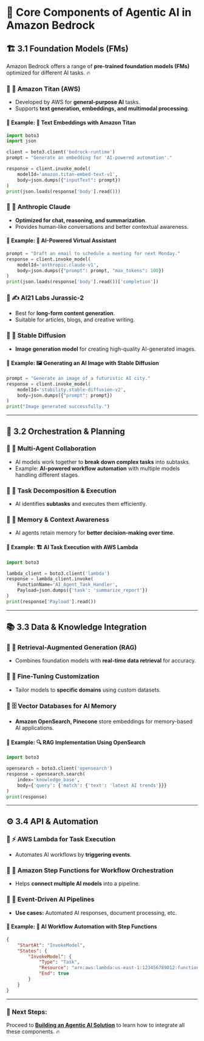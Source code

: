 # 🤖 Core Components of Agentic AI in Amazon Bedrock

## 🏗️ 3.1 Foundation Models (FMs)
Amazon Bedrock offers a range of **pre-trained foundation models (FMs)** optimized for different AI tasks. 🔥

### 🔹 🚀 Amazon Titan (AWS)
- Developed by AWS for **general-purpose AI** tasks.
- Supports **text generation, embeddings, and multimodal processing**.

#### 📌 Example: 📝 Text Embeddings with Amazon Titan
```python
import boto3
import json

client = boto3.client('bedrock-runtime')
prompt = "Generate an embedding for 'AI-powered automation'."

response = client.invoke_model(
    modelId='amazon.titan-embed-text-v1',
    body=json.dumps({"inputText": prompt})
)
print(json.loads(response['body'].read()))
```

### 🔹 🧠 Anthropic Claude
- **Optimized for chat, reasoning, and summarization**.
- Provides human-like conversations and better contextual awareness.

#### 📌 Example: 🤖 AI-Powered Virtual Assistant
```python
prompt = "Draft an email to schedule a meeting for next Monday."
response = client.invoke_model(
    modelId='anthropic.claude-v1',
    body=json.dumps({"prompt": prompt, "max_tokens": 100})
)
print(json.loads(response['body'].read())['completion'])
```

### 🔹 ✍️ AI21 Labs Jurassic-2
- Best for **long-form content generation**.
- Suitable for articles, blogs, and creative writing.

### 🔹 🎨 Stable Diffusion
- **Image generation model** for creating high-quality AI-generated images.

#### 📌 Example: 🖼️ Generating an AI Image with Stable Diffusion
```python
prompt = "Generate an image of a futuristic AI city."
response = client.invoke_model(
    modelId='stability.stable-diffusion-v2',
    body=json.dumps({"prompt": prompt})
)
print("Image generated successfully.")
```

---

## 🎯 3.2 Orchestration & Planning
### 🔹 🤝 Multi-Agent Collaboration
- AI models work together to **break down complex tasks** into subtasks.
- Example: **AI-powered workflow automation** with multiple models handling different stages.

### 🔹 🔄 Task Decomposition & Execution
- AI identifies **subtasks** and executes them efficiently.

### 🔹 🧠 Memory & Context Awareness
- AI agents retain memory for **better decision-making over time**.

#### 📌 Example: 🏗️ AI Task Execution with AWS Lambda
```python
import boto3

lambda_client = boto3.client('lambda')
response = lambda_client.invoke(
    FunctionName='AI_Agent_Task_Handler',
    Payload=json.dumps({'task': 'summarize_report'})
)
print(response['Payload'].read())
```

---

## 📚 3.3 Data & Knowledge Integration
### 🔹 📖 Retrieval-Augmented Generation (RAG)
- Combines foundation models with **real-time data retrieval** for accuracy.

### 🔹 🔧 Fine-Tuning Customization
- Tailor models to **specific domains** using custom datasets.

### 🔹 🗄️ Vector Databases for AI Memory
- **Amazon OpenSearch, Pinecone** store embeddings for memory-based AI applications.

#### 📌 Example: 🔍 RAG Implementation Using OpenSearch
```python
import boto3

opensearch = boto3.client('opensearch')
response = opensearch.search(
    index='knowledge_base',
    body={'query': {'match': {'text': 'latest AI trends'}}}
)
print(response)
```

---

## ⚙️ 3.4 API & Automation
### 🔹 ⚡ AWS Lambda for Task Execution
- Automates AI workflows by **triggering events**.

### 🔹 🔄 Amazon Step Functions for Workflow Orchestration
- Helps **connect multiple AI models** into a pipeline.

### 🔹 🚀 Event-Driven AI Pipelines
- **Use cases:** Automated AI responses, document processing, etc.

#### 📌 Example: 🔗 AI Workflow Automation with Step Functions
```json
{
    "StartAt": "InvokeModel",
    "States": {
        "InvokeModel": {
            "Type": "Task",
            "Resource": "arn:aws:lambda:us-east-1:123456789012:function:invoke_bedrock_model",
            "End": true
        }
    }
}
```

---
### 🚀 Next Steps:
Proceed to **[Building an Agentic AI Solution](./04_building_solution.md)** to learn how to integrate all these components. 🔥